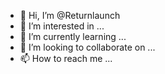 - 👋 Hi, I’m @Returnlaunch
- 👀 I’m interested in ...
- 🌱 I’m currently learning ...
- 💞️ I’m looking to collaborate on ...
- 📫 How to reach me ...

<!---
Returnlaunch/Returnlaunch is a ✨ special ✨ repository because its `README.md` (this file) appears on your GitHub profile.
You can click the Preview link to take a look at your changes.
--->
